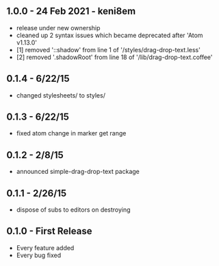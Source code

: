 ## 1.0.0 - 24 Feb 2021 - keni8em
* release under new ownership
* cleaned up 2 syntax issues which became deprecated after 'Atom v1.13.0'
* [1] removed '::shadow' from line 1 of '/styles/drag-drop-text.less'
* [2] removed '.shadowRoot' from line 18 of '/lib/drag-drop-text.coffee'

## 0.1.4 - 6/22/15
* changed stylesheets/ to styles/

## 0.1.3 - 6/22/15
* fixed atom change in marker get range

## 0.1.2 - 2/8/15
* announced simple-drag-drop-text package

## 0.1.1 - 2/26/15
* dispose of subs to editors on destroying

## 0.1.0 - First Release
* Every feature added
* Every bug fixed
